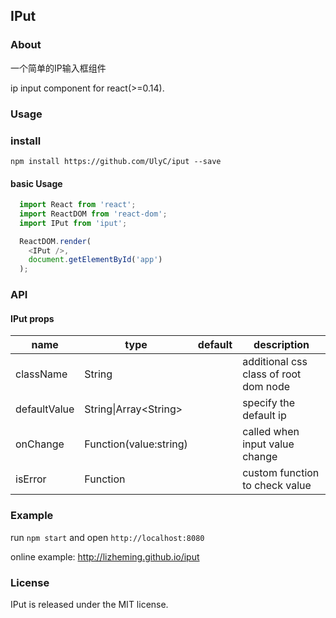 ## IPut

### About
一个简单的IP输入框组件

ip input component for react(>=0.14).

### Usage
### install
`npm install https://github.com/UlyC/iput --save`

#### basic Usage

```javascript
  import React from 'react';
  import ReactDOM from 'react-dom';
  import IPut from 'iput';

  ReactDOM.render(
    <IPut />,
    document.getElementById('app')
  );
```

### API

#### IPut props

| name         | type                   | default | description                           |
|--------------|------------------------|---------|---------------------------------------|
| className    | String                 |         | additional css class of root dom node |
| defaultValue | String\|Array\<String\>|         | specify the default ip                |
| onChange     | Function(value:string) |         | called when input value change        |
| isError      | Function               |         | custom function to check value        |

### Example

run `npm start` and open `http://localhost:8080`

online example: http://lizheming.github.io/iput

### License

IPut is released under the MIT license.
